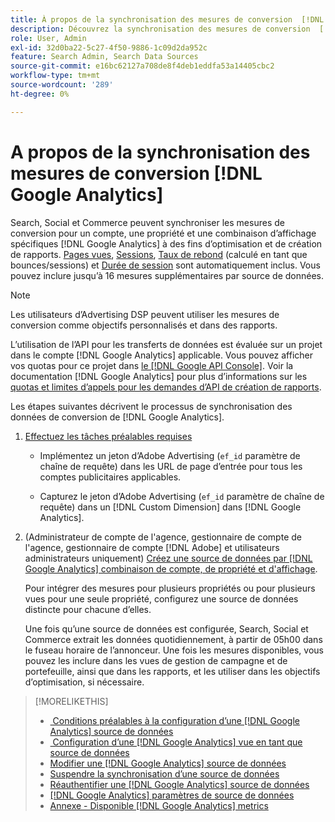 ```yaml
---
title: À propos de la synchronisation des mesures de conversion  [!DNL Google Analytics]
description: Découvrez la synchronisation des mesures de conversion  [!DNL Google Analytics] pour l’optimisation et la création de rapports.
role: User, Admin
exl-id: 32d0ba22-5c27-4f50-9886-1c09d2da952c
feature: Search Admin, Search Data Sources
source-git-commit: e16bc62127a708de8f4deb1eddfa53a14405cbc2
workflow-type: tm+mt
source-wordcount: '289'
ht-degree: 0%

---
```


# A propos de la synchronisation des mesures de conversion [!DNL Google Analytics]

Search, Social et Commerce peuvent synchroniser les mesures de conversion pour un compte, une propriété et une combinaison d’affichage spécifiques [!DNL Google Analytics] à des fins d’optimisation et de création de rapports. [Pages vues](https://ga-dev-tools.google/dimensions-metrics-explorer/#view=detail&amp;group=page_tracking&amp;jump=ga_pageviews), [Sessions](https://ga-dev-tools.google/dimensions-metrics-explorer/#view=detail&amp;group=session&amp;jump=ga_sessions), [Taux de rebond](https://ga-dev-tools.google/dimensions-metrics-explorer/#view=detail&amp;group=session&amp;jump=ga_bouncerate) (calculé en tant que bounces/sessions) et [Durée de session](https://ga-dev-tools.google/dimensions-metrics-explorer/#view=detail&amp;group=session&amp;jump=ga_sessionduration) sont automatiquement inclus. Vous pouvez inclure jusqu’à 16 mesures supplémentaires par source de données.

>[!NOTE]
>
>Les utilisateurs d’Advertising DSP peuvent utiliser les mesures de conversion comme objectifs personnalisés et dans des rapports.

L’utilisation de l’API pour les transferts de données est évaluée sur un projet dans le compte [!DNL Google Analytics] applicable. Vous pouvez afficher vos quotas pour ce projet dans [le [!DNL Google API Console]](https://console.developers.google.com/apis/api/analytics-json.googleapis.com/quotas). Voir la documentation [!DNL Google Analytics] pour plus d’informations sur les [quotas et limites d’appels pour les demandes d’API de création de rapports](https://developers.google.com/analytics/devguides/reporting/core/v4/limits-quotas).

Les étapes suivantes décrivent le processus de synchronisation des données de conversion de [!DNL Google Analytics].

1. [Effectuez les tâches préalables requises](data-source-prerequisites.md)

   * Implémentez un jeton d’Adobe Advertising (`ef_id` paramètre de chaîne de requête) dans les URL de page d’entrée pour tous les comptes publicitaires applicables.

   * Capturez le jeton d’Adobe Advertising (`ef_id` paramètre de chaîne de requête) dans un [!DNL Custom Dimension] dans [!DNL Google Analytics].

1. (Administrateur de compte de l&#39;agence, gestionnaire de compte de l&#39;agence, gestionnaire de compte [!DNL Adobe] et utilisateurs administrateurs uniquement) [Créez une source de données par [!DNL Google Analytics] combinaison de compte, de propriété et d&#39;affichage](data-source-configure.md).

   Pour intégrer des mesures pour plusieurs propriétés ou pour plusieurs vues pour une seule propriété, configurez une source de données distincte pour chacune d’elles.

   Une fois qu’une source de données est configurée, Search, Social et Commerce extrait les données quotidiennement, à partir de 05h00 dans le fuseau horaire de l’annonceur. Une fois les mesures disponibles, vous pouvez les inclure dans les vues de gestion de campagne et de portefeuille, ainsi que dans les rapports, et les utiliser dans les objectifs d’optimisation, si nécessaire.

>[!MORELIKETHIS]
>
>* [&#x200B; Conditions préalables à la configuration d’une  [!DNL Google Analytics] source de données](data-source-prerequisites.md)
>* [&#x200B; Configuration d’une  [!DNL Google Analytics] vue en tant que source de données](data-source-configure.md)
>* [Modifier une [!DNL Google Analytics] source de données](data-source-edit.md)
>* [Suspendre la synchronisation d’une source de données](data-source-pause.md)
>* [Réauthentifier une [!DNL Google Analytics] source de données](data-source-reauthenticate.md)
>* [[!DNL Google Analytics] paramètres de source de données](data-source-settings.md)
>* [Annexe - Disponible [!DNL Google Analytics] metrics](data-source-ga-metrics.md)
